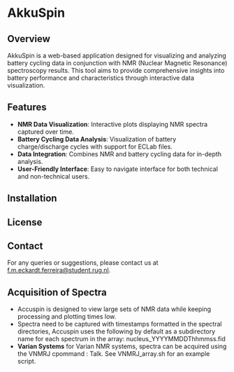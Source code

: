 # AkkuSpin

## Overview
AkkuSpin is a web-based application designed for visualizing and analyzing battery cycling data in conjunction with NMR (Nuclear Magnetic Resonance) spectroscopy results. This tool aims to provide comprehensive insights into battery performance and characteristics through interactive data visualization.

## Features
- **NMR Data Visualization**: Interactive plots displaying NMR spectra captured over time. 
- **Battery Cycling Data Analysis**: Visualization of battery charge/discharge cycles with support for ECLab files.  
- **Data Integration**: Combines NMR and battery cycling data for in-depth analysis.
- **User-Friendly Interface**: Easy to navigate interface for both technical and non-technical users.

## Installation

## License

## Contact

For any queries or suggestions, please contact us at f.m.eckardt.ferreira@student.rug.nl.

## Acquisition of Spectra

- Accuspin is designed to view large sets of NMR data while keeping processing and plotting times low.
- Spectra need to be captured with timestamps formatted in the spectral directories, Accuspin uses the following by default as a subdirectory name for each spectrum in the array: nucleus_YYYYMMDDThhmmss.fid
- **Varian Systems** for Varian NMR systems, spectra can be acquired using the VNMRJ cpommand : Talk. See VNMRJ_array.sh for an example script.
